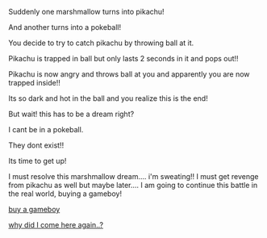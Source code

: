 Suddenly one marshmallow turns into pikachu!

And another turns into a pokeball!

You decide to try to catch pikachu by throwing ball at it.

Pikachu is trapped in ball but only lasts 2 seconds in it and pops out!!

Pikachu is now angry and throws ball at you and apparently you are now trapped inside!!

Its so dark and hot in the ball and you realize this is the end!

But wait! this has to be a dream right?

I cant be in a pokeball.

They dont exist!!

Its time to get up!

I must resolve this marshmallow dream.... i'm sweating!!
I must get revenge from pikachu as well but maybe later....
I am going to continue this battle in the real world, buying a gameboy!


[buy a gameboy](../buy-gameboy/buy-gameboy.md)

[why did I come here again..?](../amnesia/amnesia.md)
